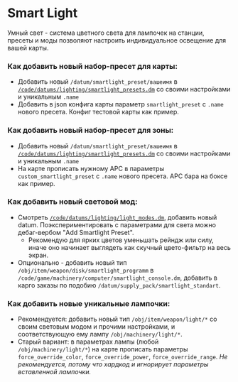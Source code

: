 # Smart Light

Умный свет - система цветного света для лампочек на станции, пресеты и моды позволяют настроить индивидуальное освещение для вашей карты.

### Как добавить новый набор-пресет для карты:

* Добавить новый ``/datum/smartlight_preset/вашеимя`` в [``/code/datums/lighting/smartlight_presets.dm``](/code/datums/lighting/smartlight_presets.dm) со своими настройками и уникальным ``.name``
* Добавить в json конфига карты параметр ``smartlight_preset`` с ``.name`` нового пресета. Конфиг тестовой карты как пример.

### Как добавить новый набор-пресет для зоны:
* Добавить новый ``/datum/smartlight_preset/вашеимя`` в [``/code/datums/lighting/smartlight_presets.dm``](/code/datums/lighting/smartlight_presets.dm) со своими настройками и уникальным ``.name``
* На карте прописать нужному APC в параметры ``custom_smartlight_preset`` с ``.name`` нового пресета. APC бара на боксе как пример.

### Как добавить новый световой мод:
* Смотреть [``/code/datums/lighting/light_modes.dm``](/code/datums/lighting/light_modes.dm), добавить новый datum. Поэкспериментировать с параметрами для света можно дебаг-вербом "Add Smartlight Preset".
  *  Рекомендую для ярких цветов уменьшать рейндж или силу, иначе оно начинает выглядеть как скучный цвето-фильтр на весь экран.
* Опционально - добавить новый тип ``/obj/item/weapon/disk/smartlight_programm`` в ``/code/game/machinery/computer/smartlight_console.dm``, добавить в карго заказы по подобию ``/datum/supply_pack/smartlight_standart``.

### Как добавить новые уникальные лампочки:
* Рекомендуется: добавить новый тип ``/obj/item/weapon/light/*`` со своим световым модом и прочими настройками, и соответствующую ему лампу ``/obj/machinery/light/*``.
* Старый вариант: в параметрах лампы (любой ``/obj/machinery/light/*``) на карте прописать параметры ``force_override_color``, ``force_override_power``, ``force_override_range``. *Не рекомендуется, потому что хардкод и игнорирует параметры вставленной лампочки.*

